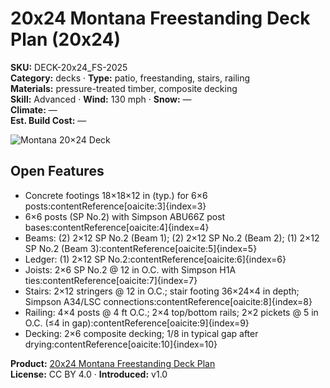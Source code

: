 # 20x24 Montana Freestanding Deck Plan (20x24)
**SKU:** DECK-20x24_FS-2025  
**Category:** decks · **Type:** patio, freestanding, stairs, railing  
**Materials:** pressure-treated timber, composite decking  
**Skill:** Advanced · **Wind:** 130 mph · **Snow:** —  
**Climate:** —  
**Est. Build Cost:** —

![Montana 20×24 Deck](https://i.etsystatic.com/59867749/r/il/165296/7090737144/il_fullxfull.7090737144_2re8.jpg)

## Open Features
- Concrete footings 18×18×12 in (typ.) for 6×6 posts:contentReference[oaicite:3]{index=3}  
- 6×6 posts (SP No.2) with Simpson ABU66Z post bases:contentReference[oaicite:4]{index=4}  
- Beams: (2) 2×12 SP No.2 (Beam 1); (2) 2×12 SP No.2 (Beam 2); (1) 2×12 SP No.2 (Beam 3):contentReference[oaicite:5]{index=5}  
- Ledger: (1) 2×12 SP No.2:contentReference[oaicite:6]{index=6}  
- Joists: 2×6 SP No.2 @ 12 in O.C. with Simpson H1A ties:contentReference[oaicite:7]{index=7}  
- Stairs: 2×12 stringers @ 12 in O.C.; stair footing 36×24×4 in depth; Simpson A34/LSC connections:contentReference[oaicite:8]{index=8}  
- Railing: 4×4 posts @ 4 ft O.C.; 2×4 top/bottom rails; 2×2 pickets @ 5 in O.C. (≤4 in gap):contentReference[oaicite:9]{index=9}  
- Decking: 2×6 composite decking; 1/8 in typical gap after drying:contentReference[oaicite:10]{index=10}

**Product:** [20x24 Montana Freestanding Deck Plan](https://bamboodesigns.com/plans/20x24-montana-freestanding-deck-plan)  
**License:** CC BY 4.0 · **Introduced:** v1.0
